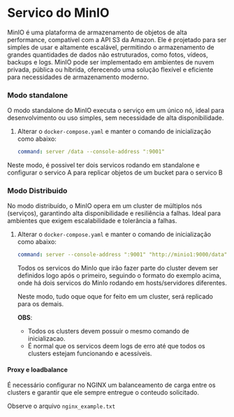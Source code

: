 # Servico do MinIO

MinIO é uma plataforma de armazenamento de objetos de alta performance, compatível com a API S3 da Amazon. Ele é projetado para ser simples de usar e altamente escalável, permitindo o armazenamento de grandes quantidades de dados não estruturados, como fotos, vídeos, backups e logs. MinIO pode ser implementado em ambientes de nuvem privada, pública ou híbrida, oferecendo uma solução flexível e eficiente para necessidades de armazenamento moderno.


### Modo standalone

O modo standalone do MinIO executa o serviço em um único nó, ideal para desenvolvimento ou uso simples, sem necessidade de alta disponibilidade.

1. Alterar o `docker-compose.yaml` e manter o comando de inicialização como abaixo:
   
   ```yaml
   command: server /data --console-address ":9001"
   ```

Neste modo, é possivel ter dois servicos rodando em standalone e configurar o servico A para replicar objetos de um bucket para o servico B
   
### Modo Distribuido

No modo distribuído, o MinIO opera em um cluster de múltiplos nós (serviços), garantindo alta disponibilidade e resiliência a falhas. Ideal para ambientes que exigem escalabilidade e tolerância a falhas.

1. Alterar o `docker-compose.yaml` e manter o comando de inicialização como abaixo:
   
   ```yaml
   command: server --console-address ":9001" "http://minio1:9000/data" "http://minio2:9000/data"
   ```
   Todos os servicos do MinIo que irão fazer parte do cluster devem ser definidos logo após o primeiro, seguindo o formato do exemplo acima, onde há dois servicos do MinIo rodando em hosts/servidores diferentes.

   Neste modo, tudo oque oque for feito em um cluster, será replicado para os demais.

   **OBS**: 
   - Todos os clusters devem possuir o mesmo comando de inicializacao.
   - É normal que os servicos deem logs de erro até que todos os clusters estejam funcionando e acessíveis.
  
#### Proxy e loadbalance

É necessário configurar no NGINX um balanceamento de carga entre os clusters e garantir que ele sempre entregue o conteudo solicitado.

Observe o arquivo `nginx_example.txt`
